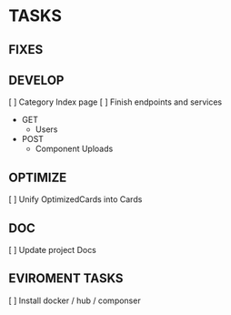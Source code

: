 # TASKS

## FIXES

## DEVELOP

[ ] Category Index page
[ ] Finish endpoints and services

- GET
  - Users
- POST
  - Component Uploads

## OPTIMIZE

[ ] Unify OptimizedCards into Cards

## DOC

[ ] Update project Docs

## EVIROMENT TASKS

[ ] Install docker / hub / componser
